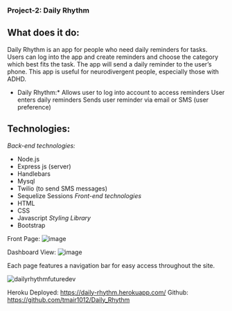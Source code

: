 ### Project-2: Daily Rhythm


## What does it do:
Daily Rhythm is an app for people who need daily reminders for tasks. Users can log into the app and create reminders and choose the category which best fits the task. The app will send a daily reminder to the user’s phone. This app is useful for neurodivergent people, especially those with ADHD. 

* Daily Rhythm:*
Allows user to log into account to access reminders
User enters daily reminders
Sends user reminder via email or SMS (user preference)

## Technologies:
*Back-end technologies:*
- Node.js
- Express js (server)
- Handlebars
- Mysql
- Twilio (to send SMS messages)
- Sequelize Sessions
*Front-end technologies*
- HTML
- CSS
- Javascript
*Styling Library*
- Bootstrap

Front Page:
![image](https://user-images.githubusercontent.com/87789457/141704730-c4daeab9-4393-4126-87a5-aa1432c7c278.png)

Dashboard View:
![image](https://user-images.githubusercontent.com/87789457/141704765-be8f4f8a-7994-4a6b-a320-86fe10c173fa.png)

Each page features a navigation bar for easy access throughout the site.

![dailyrhythmfuturedev](https://user-images.githubusercontent.com/87789457/141704844-3460f6fc-747d-4345-b727-a2a64801234f.png)


Heroku Deployed: https://daily-rhythm.herokuapp.com/
Github: https://github.com/tmair1012/Daily_Rhythm


 

